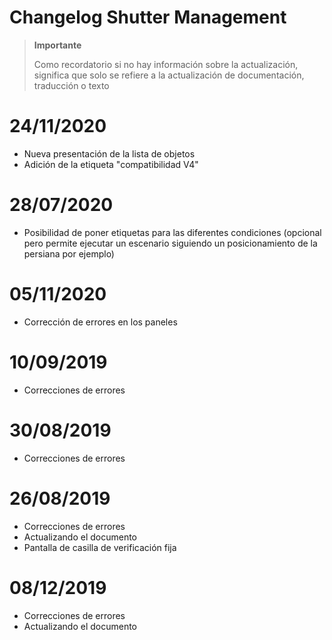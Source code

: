 # Changelog Shutter Management

>**Importante**
>
>Como recordatorio si no hay información sobre la actualización, significa que solo se refiere a la actualización de documentación, traducción o texto

# 24/11/2020

- Nueva presentación de la lista de objetos
- Adición de la etiqueta "compatibilidad V4"

# 28/07/2020

- Posibilidad de poner etiquetas para las diferentes condiciones (opcional pero permite ejecutar un escenario siguiendo un posicionamiento de la persiana por ejemplo)

# 05/11/2020

- Corrección de errores en los paneles

# 10/09/2019

- Correcciones de errores

# 30/08/2019

- Correcciones de errores

# 26/08/2019

- Correcciones de errores
- Actualizando el documento
- Pantalla de casilla de verificación fija

# 08/12/2019

- Correcciones de errores
- Actualizando el documento

